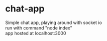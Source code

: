 # chat-app
Simple chat app, playing around with socket io  
run with command "node index"  
app hosted at localhost:3000

